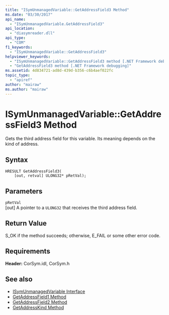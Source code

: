 ```yaml
---
title: "ISymUnmanagedVariable::GetAddressField3 Method"
ms.date: "03/30/2017"
api_name: 
  - "ISymUnmanagedVariable.GetAddressField3"
api_location: 
  - "diasymreader.dll"
api_type: 
  - "COM"
f1_keywords: 
  - "ISymUnmanagedVariable::GetAddressField3"
helpviewer_keywords: 
  - "ISymUnmanagedVariable::GetAddressField3 method [.NET Framework debugging]"
  - "GetAddressField3 method [.NET Framework debugging]"
ms.assetid: 4d834721-ad8d-439d-b356-c6b4aef022fc
topic_type: 
  - "apiref"
author: "mairaw"
ms.author: "mairaw"
---
```

# ISymUnmanagedVariable::GetAddressField3 Method
Gets the third address field for this variable. Its meaning depends on the kind of address.  
  
## Syntax  
  
```  
HRESULT GetAddressField3(  
    [out, retval] ULONG32* pRetVal);  
```  
  
## Parameters  
 `pRetVal`  
 [out] A pointer to a `ULONG32` that receives the third address field.  
  
## Return Value  
 S_OK if the method succeeds; otherwise, E_FAIL or some other error code.  
  
## Requirements  
 **Header:** CorSym.idl, CorSym.h  
  
## See also
- [ISymUnmanagedVariable Interface](../../../../docs/framework/unmanaged-api/diagnostics/isymunmanagedvariable-interface.md)
- [GetAddressField1 Method](../../../../docs/framework/unmanaged-api/diagnostics/isymunmanagedvariable-getaddressfield1-method.md)
- [GetAddressField2 Method](../../../../docs/framework/unmanaged-api/diagnostics/isymunmanagedvariable-getaddressfield2-method.md)
- [GetAddressKind Method](../../../../docs/framework/unmanaged-api/diagnostics/isymunmanagedvariable-getaddresskind-method.md)
